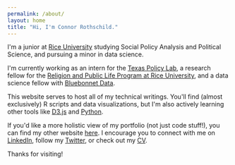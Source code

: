 ```yaml
---
permalink: /about/
layout: home
title: "Hi, I'm Connor Rothschild."
---
```


I'm a junior at [Rice University](https://www.rice.edu) studying Social Policy Analysis and Political Science, and pursuing a minor in data science.

I'm currently working as an intern for the [Texas Policy Lab](https://www.texaspolicylab.org/profile/connor-rothschild/), a research fellow for the [Religion and Public Life Program at Rice University](https://rplp.rice.edu/staff-and-fellows), and a data science fellow with [Bluebonnet Data](https://www.bluebonnetdata.com).

This website serves to host all of my technical writings. You'll find (almost exclusively) R scripts and data visualizations, but I'm also actively learning other tools like [D3.js](https://github.com/connorrothschild/D3.js) and [Python](https://github.com/connorrothschild/Python).

If you'd like a more holistic view of my portfolio (not just code stuff!), you can find my other website [here](https://www.connorrothschild.com). I encourage you to connect with me on [LinkedIn](https://www.linkedin.com/in/connor-rothschild/), follow my [Twitter](https://twitter.com/CL_Rothschild), or check out my [CV](https://connorrothschild.github.io/markdown-cv/).

Thanks for visiting!
